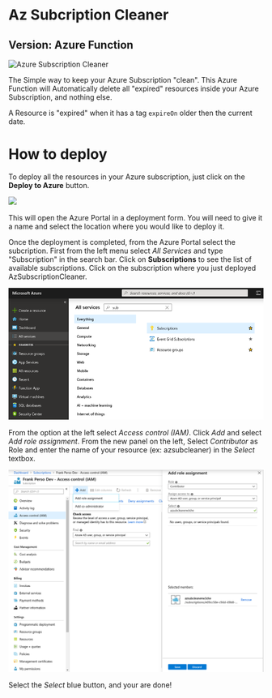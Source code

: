 # Az Subcription Cleaner

## Version: Azure Function

![Azure Subscription Cleaner](https://github.com/FBoucher/AzSubcriptionCleaner/blob/master/medias/AzSubscriptionCleaner.png)

The Simple way to keep your Azure Subscription "clean". This Azure Function will Automatically delete all "expired" resources inside your Azure Subscription, and nothing else.

A Resource is "expired" when it has a tag `expireOn` older then the current date.

# How to deploy

To deploy all the resources in your Azure subscription, just click on the **Deploy to Azure** button.

<a href="https://portal.azure.com/#create/Microsoft.Template/uri/https%3A%2F%2Fraw.githubusercontent.com%2FFBoucher%2FAzSubcriptionCleaner%2Fmaster%2Fdeployment%2FdeployFuncAzure.json?WT.mc_id=azsubcleaner-github-frbouche" target="_blank"><img src="https://azuredeploy.net/deploybutton.png"/></a>

This will open the Azure Portal in a deployment form. You will need to give it a name and select the location where you would like to deploy it. 

Once the deployment is completed, from the Azure Portal select the subcription. First from the left menu select *All Services* and type "Subscription" in the search bar. Click on **Subscriptions** to see the list of available subscriptions.  Click on the subscription where you just deployed AzSubscriptionCleaner.

!["Select Subscription"][selectSubscription]

From the option at the left select *Access control (IAM)*. Click *Add* and select *Add role assignment*. From the new panel on the left, Select *Contributor* as Role and enter the name of your resource (ex: azsubcleaner) in the *Select* textbox.

!["Assign Role"][AssignRole]

Select the *Select* blue button, and your are done!



[selectSubscription]: ../medias/selectSubscription.png 
[AssignRole]: ../medias/AssignRole.png 



